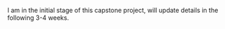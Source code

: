 I am in the initial stage of this capstone project, will update details in the following 3-4 weeks. 

